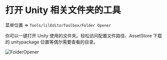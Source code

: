 ﻿# 打开 Unity 相关文件夹的工具

菜单位置 => `Tools/lilEditorToolbox/Folder Opener`

你可以一键打开 Unity 使用的文件夹。轻松访问配置文件路径、AssetStore 下载的 unitypackage 位置等偶尔需要查看的目录。

![FolderOpener](/images/zh_Hans/EditorWindow/FolderOpener.png "FolderOpener")
